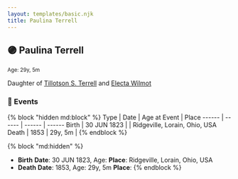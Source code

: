 ```yaml
---
layout: templates/basic.njk
title: Paulina Terrell
---
```

## 🟣 Paulina Terrell
<small>Age: 29y, 5m</small>

Daughter of [Tillotson S. Terrell](/people/2/25548435) and [Electa Wilmot](/people/7/77370498)

### 📆 Events

{% block "hidden md:block" %}
Type | Date | Age at Event | Place
------ | ------ | ------ | ------
Birth | 30 JUN 1823 |  | Ridgeville, Lorain, Ohio, USA
Death | 1853 | 29y, 5m |
{% endblock %}

{% block "md:hidden" %}
- **Birth**
**Date**: 30 JUN 1823, Age:
**Place**: Ridgeville, Lorain, Ohio, USA
- **Death**
**Date**: 1853, Age: 29y, 5m
**Place**:
{% endblock %}
